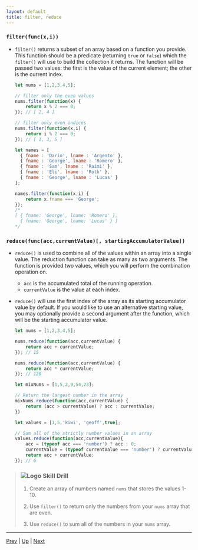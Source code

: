 ```yaml
---
layout: default
title: filter, reduce
---
```


### `filter(func(x,i))`
* `filter()` returns a subset of an array based on a function you provide. This function should be a predicate (returning `true` or `false`) which the `filter()` will use to build the collection it returns. The function will be passed two values: the first is the value of the current element; the other is the current index.

  ```javascript
  let nums = [1,2,3,4,5];
  
  // filter only the even values
  nums.filter(function(x) {
	  return x % 2 === 0;
  }); // [ 2, 4 ]
  
  // filter only even indices
  nums.filter(function(x,i) {
	  return i % 2 === 0;
  }); // [ 1, 3, 5 ]
  
  let names = [
    { fname : 'Dario', lname : 'Argento' },
    { fname : 'George', lname : 'Romero' },
    { fname : 'Sam', lname : 'Raimi' },
    { fname : 'Eli', lname : 'Roth' },
    { fname : 'George', lname : 'Lucas' }
  ];
  
  names.filter(function(x,i) {
	  return x.fname === 'George';
  });
  /*
  [ { fname: 'George', lname: 'Romero' },
    { fname: 'George', lname: 'Lucas' } ]
  */
  ```  

### `reduce(func(acc,currentValue)[, startingAccumulatorValue])`
* `reduce()` is used to combine all of the values within an array into a single value. The reduction function can take as many as two arguments. The function is provided two values, which you will perform the combination operation on.
  * `acc` is the accumulated total of the running operation.
  * `currentValue` is the value at each index.

* `reduce()` will use the first index of the array as its starting accumulator value by default. If you would like to use an alternative starting value, you may optionally provide a second argument after the function, which will be the starting accumulator value.

  ```javascript
  let nums = [1,2,3,4,5];
  
  nums.reduce(function(acc,currentValue) {
	  return acc + currentValue;
  }); // 15
  
  nums.reduce(function(acc,currentValue) {
	  return acc * currentValue;
  }); // 120
  
  let mixNums = [1,5,2,9,54,23];
  
  // Return the largest number in the array
  mixNums.reduce(function(acc,currentValue) {
	  return (acc > currentValue) ? acc : currentValue;
  })
  
  let values = [1,5,'kiwi', 'geoff',true];
  
  // Sum all of the strictly number values in an array
  values.reduce(function(acc,currentValue){
	  acc = (typeof acc === 'number') ? acc : 0;
	  currentValue = (typeof currentValue === 'number') ? currentValue : 0;
	  return acc + currentValue;
  }); // 6
  
  ```  


> ### ![Logo](http://skilldistillery.com/downloads/sd_logo.jpg) Skill Drill
> 1. Create an array of numbers named `nums` that stores the values 1-10.  
>
> 1. Use `filter()` to return only the numbers from your `nums` array that are even.
>
> 1. Use `reduce()` to sum all of the numbers in your `nums` array.
>

<hr>

[Prev](indexOfLastIndexOf.md) | [Up](README.md) | [Next](moreArrayMethods-labs.md)

